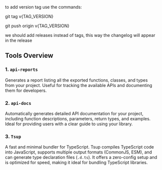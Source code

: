 to add version tag use the commands:


git tag v{TAG_VERSION}

git push origin v{TAG_VERSION}



we should add releases instead of tags, this way the changelog will appear in the release

## Tools Overview

### 1. `api-reports`
Generates a report listing all the exported functions, classes, and types from your project. Useful for tracking the available APIs and documenting them for developers.

### 2. `api-docs`
Automatically generates detailed API documentation for your project, including function descriptions, parameters, return types, and examples. Ideal for providing users with a clear guide to using your library.

### 3. `Tsup`
A fast and minimal bundler for TypeScript. Tsup compiles TypeScript code into JavaScript, supports multiple output formats (CommonJS, ESM), and can generate type declaration files (`.d.ts`). It offers a zero-config setup and is optimized for speed, making it ideal for bundling TypeScript libraries.
